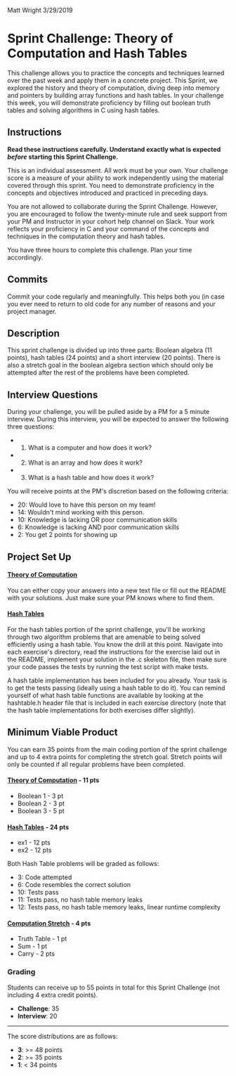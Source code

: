 Matt Wright 3/29/2019

# Sprint Challenge: Theory of Computation and Hash Tables

This challenge allows you to practice the concepts and techniques learned over the past week and apply them in a concrete project. This Sprint, we explored the history and theory of computation, diving deep into memory and pointers by building array functions and hash tables. In your challenge this week, you will demonstrate proficiency by filling out boolean truth tables and solving algorithms in C using hash tables.

## Instructions

**Read these instructions carefully. Understand exactly what is expected _before_ starting this Sprint Challenge.**

This is an individual assessment. All work must be your own. Your challenge score is a measure of your ability to work independently using the material covered through this sprint. You need to demonstrate proficiency in the concepts and objectives introduced and practiced in preceding days.

You are not allowed to collaborate during the Sprint Challenge. However, you are encouraged to follow the twenty-minute rule and seek support from your PM and Instructor in your cohort help channel on Slack. Your work reflects your proficiency in C and your command of the concepts and techniques in the computation theory and hash tables.

You have three hours to complete this challenge. Plan your time accordingly.

## Commits

Commit your code regularly and meaningfully. This helps both you (in case you ever need to return to old code for any number of reasons and your project manager.

## Description

This sprint challenge is divided up into three parts: Boolean algebra (11 points), hash tables (24 points) and a short interview (20 points). There is also a stretch goal in the boolean algebra section which should only be attempted after the rest of the problems have been completed.

## Interview Questions

During your challenge, you will be pulled aside by a PM for a 5 minute interview. During this interview, you will be expected to answer the following three questions:

- 1. What is a computer and how does it work?
- 2. What is an array and how does it work?
- 3. What is a hash table and how does it work?

You will receive points at the PM's discretion based on the following criteria:

- 20: Would love to have this person on my team!
- 14: Wouldn't mind working with this person.
- 10: Knowledge is lacking OR poor communication skills
- 6: Knowledge is lacking AND poor communication skills
- 2: You get 2 points for showing up

## Project Set Up

#### [Theory of Computation](https://github.com/LambdaSchool/Sprint-Challenge--Hash-Theory/tree/master/theory)

You can either copy your answers into a new text file or fill out the README with your solutions. Just make sure your PM knows where to find them.

#### [Hash Tables](https://github.com/LambdaSchool/Sprint-Challenge--Hash-Theory/tree/master/hash-tables)

For the hash tables portion of the sprint challenge, you'll be working through two algorithm problems that are amenable to being solved efficiently using a hash table. You know the drill at this point. Navigate into each exercise's directory, read the instructions for the exercise laid out in the README, implement your solution in the .c skeleton file, then make sure your code passes the tests by running the test script with make tests.

A hash table implementation has been included for you already. Your task is to get the tests passing (ideally using a hash table to do it). You can remind yourself of what hash table functions are available by looking at the hashtable.h header file that is included in each exercise directory (note that the hash table implementations for both exercises differ slightly).

## Minimum Viable Product

You can earn 35 points from the main coding portion of the sprint challenge and up to 4 extra points for completing the stretch goal. Stretch points will only be counted if all regular problems have been completed.

#### [Theory of Computation](https://github.com/LambdaSchool/Sprint-Challenge--Hash-Theory/tree/master/theory) - 11 pts

- Boolean 1 - 3 pt
- Boolean 2 - 3 pt
- Boolean 3 - 5 pt

#### [Hash Tables](https://github.com/LambdaSchool/Sprint-Challenge--Hash-Theory/tree/master/hash-tables) - 24 pts

- ex1 - 12 pts
- ex2 - 12 pts

Both Hash Table problems will be graded as follows:

- 3: Code attempted
- 6: Code resembles the correct solution
- 10: Tests pass
- 11: Tests pass, no hash table memory leaks
- 12: Tests pass, no hash table memory leaks, linear runtime complexity

#### [Computation Stretch](https://github.com/LambdaSchool/Sprint-Challenge--Hash-Theory/tree/master/theory) - 4 pts

- Truth Table - 1 pt
- Sum - 1 pt
- Carry - 2 pts

### Grading

Students can receive up to 55 points in total for this Sprint Challenge (not including 4 extra credit points).

- **Challenge**: 35
- **Interview**: 20

---

The score distributions are as follows:

- **3**: >= 48 points
- **2**: >= 35 points
- **1**: < 34 points
